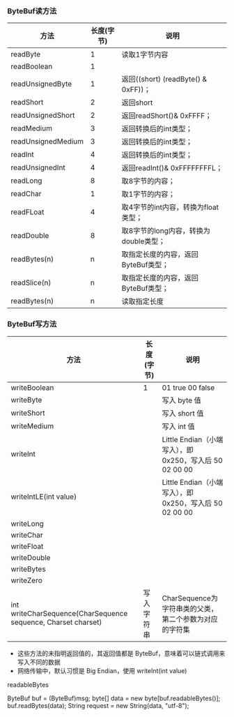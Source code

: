 ### ByteBuf读方法

| 方法               | 长度(字节) | 说明                                  |
| ------------------ | ---------- | ------------------------------------- |
| readByte           | 1          | 读取1字节内容                         |
| readBoolean        | 1          |                                       |
| readUnsignedByte   | 1          | 返回((short) (readByte() & 0xFF))；   |
| readShort          | 2          | 返回short                             |
| readUnsignedShort  | 2          | 返回readShort()& 0xFFFF；             |
| readMedium         | 3          | 返回转换后的int类型；                 |
| readUnsignedMedium | 3          | 返回转换后的int类型；                 |
| readInt            | 4          | 返回转换后的int类型；                 |
| readUnsignedInt    | 4          | 返回readInt()& 0xFFFFFFFFL；          |
| readLong           | 8          | 取8字节的内容；                       |
| readChar           | 1          | 取1字节的内容；                       |
| readFLoat          | 4          | 取4字节的int内容，转换为float类型；   |
| readDouble         | 8          | 取8字节的long内容，转换为double类型； |
| readBytes(n)       | n          | 取指定长度的内容，返回ByteBuf类型；   |
| readSlice(n)       | n          | 取指定长度的内容，返回ByteBuf类型；   |
| readBytes(n)       | n          | 读取指定长度                          |

### ByteBuf写方法


| 方法               | 长度(字节) | 说明                                  |
| ------------------ | ---------- | ------------------------------------- |
| writeBoolean           | 1          | 01 true  00 false                     |
| writeByte |  | 写入 byte 值 |
| writeShort |  | 写入 short 值 |
| writeMedium |  | 写入 int 值 |
| writeInt |  | Little Endian（小端写入），即 0x250，写入后 50 02 00 00 |
| writeIntLE(int value) |  | Little Endian（小端写入），即 0x250，写入后 50 02 00 00 |
| writeLong |  |  |
| writeChar |  |  |
| writeFloat |  |  |
| writeDouble |  |  |
| writeBytes |  |  |
| writeZero |  |  |
| int writeCharSequence(CharSequence sequence, Charset charset) | 写入字符串 | CharSequence为字符串类的父类，第二个参数为对应的字符集 |

* 这些方法的未指明返回值的，其返回值都是 ByteBuf，意味着可以链式调用来写入不同的数据
* 网络传输中，默认习惯是 Big Endian，使用 writeInt(int value)





readableBytes

ByteBuf buf = (ByteBuf)msg;
			byte[] data = new byte[buf.readableBytes()];
			buf.readBytes(data);
			String request = new String(data, "utf-8");

